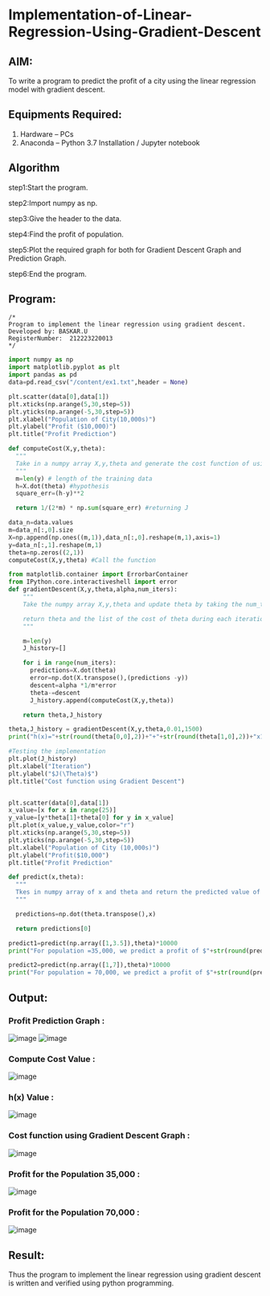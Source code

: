 # Implementation-of-Linear-Regression-Using-Gradient-Descent

## AIM:
To write a program to predict the profit of a city using the linear regression model with gradient descent.

## Equipments Required:
1. Hardware – PCs
2. Anaconda – Python 3.7 Installation / Jupyter notebook

## Algorithm

step1:Start the program.

step2:Import numpy as np.

step3:Give the header to the data.

step4:Find the profit of population.

step5:Plot the required graph for both for Gradient Descent Graph and Prediction Graph.

step6:End the program.

## Program:
```
/*
Program to implement the linear regression using gradient descent.
Developed by: BASKAR.U
RegisterNumber:  212223220013
*/
```
```python
import numpy as np
import matplotlib.pyplot as plt
import pandas as pd
data=pd.read_csv("/content/ex1.txt",header = None)

plt.scatter(data[0],data[1])
plt.xticks(np.arange(5,30,step=5))
plt.yticks(np.arange(-5,30,step=5))
plt.xlabel("Population of City(10,000s)")
plt.ylabel("Profit ($10,000)")
plt.title("Profit Prediction")

def computeCost(X,y,theta):
  """
  Take in a numpy array X,y,theta and generate the cost function of using the in a linear regression model
  """
  m=len(y) # length of the training data
  h=X.dot(theta) #hypothesis
  square_err=(h-y)**2

  return 1/(2*m) * np.sum(square_err) #returning J

data_n=data.values
m=data_n[:,0].size
X=np.append(np.ones((m,1)),data_n[:,0].reshape(m,1),axis=1)
y=data_n[:,1].reshape(m,1)
theta=np.zeros((2,1))
computeCost(X,y,theta) #Call the function

from matplotlib.container import ErrorbarContainer
from IPython.core.interactiveshell import error
def gradientDescent(X,y,theta,alpha,num_iters):
    """
    Take the numpy array X,y,theta and update theta by taking the num_tiers gradient with learning rate of alpha

    return theta and the list of the cost of theta during each iteration
    """

    m=len(y)
    J_history=[]

    for i in range(num_iters):
      predictions=X.dot(theta)
      error=np.dot(X.transpose(),(predictions -y))
      descent=alpha *1/m*error
      theta-=descent
      J_history.append(computeCost(X,y,theta))

    return theta,J_history

theta,J_history = gradientDescent(X,y,theta,0.01,1500)
print("h(x)="+str(round(theta[0,0],2))+"+"+str(round(theta[1,0],2))+"x1")

#Testing the implementation
plt.plot(J_history)
plt.xlabel("Iteration")
plt.ylabel("$J(\Theta)$")
plt.title("Cost function using Gradient Descent")


plt.scatter(data[0],data[1])
x_value=[x for x in range(25)]
y_value=[y*theta[1]+theta[0] for y in x_value]
plt.plot(x_value,y_value,color="r")
plt.xticks(np.arange(5,30,step=5))
plt.yticks(np.arange(-5,30,step=5))
plt.xlabel("Population of City (10,000s)")
plt.ylabel("Profit($10,000")
plt.title("Profit Prediction"

def predict(x,theta):
  """
  Tkes in numpy array of x and theta and return the predicted value of y base
  """

  predictions=np.dot(theta.transpose(),x)

  return predictions[0]

predict1=predict(np.array([1,3.5]),theta)*10000
print("For population =35,000, we predict a profit of $"+str(round(predict1,0)))

predict2=predict(np.array([1,7]),theta)*10000
print("For population = 70,000, we predict a profit of $"+str(round(predict2,0)))
```

## Output:
### Profit Prediction Graph :
![image](https://github.com/user-attachments/assets/097fef7e-1922-4149-a134-10d8954a6b97)
![image](https://github.com/user-attachments/assets/de87fdde-678a-42c9-94d7-e913733a5426)
### Compute Cost Value :
![image](https://github.com/user-attachments/assets/4676ed3f-29c0-454f-8d61-6a4d3aa67cde)
### h(x) Value :
![image](https://github.com/user-attachments/assets/24f806f7-298d-45de-8574-2b624f288be3)
### Cost function using Gradient Descent Graph :
![image](https://github.com/user-attachments/assets/fd4925ed-f8c6-4918-afd4-676acede6bf2)
### Profit for the Population 35,000 :
![image](https://github.com/user-attachments/assets/49958381-2934-4a75-92a4-22ee6b1231c0)
### Profit for the Population 70,000 :
![image](https://github.com/user-attachments/assets/178e9038-22d3-4531-93a6-aeb5178d26f0)


## Result:
Thus the program to implement the linear regression using gradient descent is written and verified using python programming.
